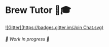 # Brew Tutor :beer::mortar_board:
[![Gitter](https://badges.gitter.im/Join Chat.svg)](https://gitter.im/jorgeyp/brew-tutor?utm_source=badge&utm_medium=badge&utm_campaign=pr-badge&utm_content=badge)

###### :construction: Work in progress :construction:
